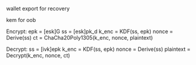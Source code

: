 wallet export for recovery

kem for oob

Encrypt:
  epk = [esk]G
  ss = [esk]pk_d
  k_enc = KDF(ss, epk)
  nonce = Derive(ss)
  ct = ChaCha20Poly1305(k_enc, nonce, plaintext)

Decrypt:
  ss = [ivk]epk
  k_enc = KDF(ss, epk)
  nonce = Derive(ss)
  plaintext = Decrypt(k_enc, nonce, ct)
```
